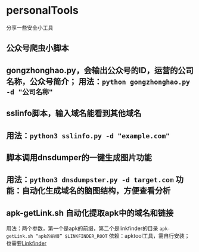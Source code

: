 # personalTools
分享一些安全小工具

## 公众号爬虫小脚本
gongzhonghao.py，会输出公众号的ID，运营的公司名称，公众号简介；
用法：`python gongzhonghao.py -d "公司名称"`
---
## sslinfo脚本，输入域名能看到其他域名
用法：`python3 sslinfo.py -d "example.com"`
---
## 脚本调用dnsdumper的一键生成图片功能
用法：`python3 dnsdumpster.py -d target.com`
功能：自动化生成域名的脑图结构，方便查看分析
---
## apk-getLink.sh 自动化提取apk中的域名和链接
用法：两个参数，第一个是apk的前缀，第二个是linkfinder的目录
`apk-getLink.sh “apk的前缀” $LINKFINDER_ROOT`
依赖：apktool工具，需自行安装；也需要[Linkfinder](https://github.com/GerbenJavado/LinkFinder.git)
